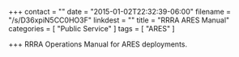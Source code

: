 +++
contact = ""
date = "2015-01-02T22:32:39-06:00"
filename = "/s/D36xpiN5CC0HO3F"
linkdest = ""
title = "RRRA ARES Manual"
categories = [ "Public Service" ]
tags = [ "ARES" ]

+++
RRRA Operations Manual for ARES deployments.

